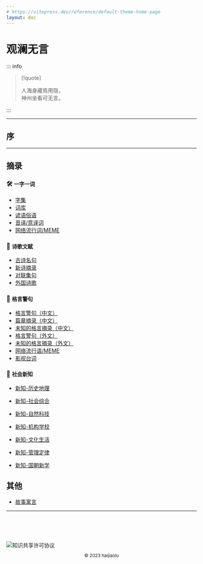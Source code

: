 ```yaml
---
# https://vitepress.dev/reference/default-theme-home-page
layout: doc
---
```


# 观澜无言

::: info

> [!quote]
>
> 人海身藏焉用隐，  
> 神州坐看可无言。  

:::

---

## 序

---

## 摘录

### 🛠️ `一字一词`

- [字集](item/word-zh-char.md)
- [词库](item/word-zh-idiom.md)
- [谚语俗语](item/word-zh-idiom2.md)
- [音译/意译词](item/word-trans.md)
- [网络流行词/MEME](item/word-meme.md)

### 🚀 `诗歌文赋`

- [古诗名句](item/poem-zh-gushi.md)
- [新诗摘录](item/poem-zh-xinshi.md)
- [对联集句](item/poem-zh-couplets.md)
- [外国诗歌](item/poem-intl.md)

### 💬 `格言警句`

- [格言警句（中文）](item/quote-zh.md)
- [篇章摘录（中文）](item/quote-zh-long.md)
- [未知的格言摘录（中文）](item/quote-zh-unk.md)
- [格言警句（外文）](item/quote-intl.md)
- [未知的格言摘录（外文）](item/quote-intl-unk.md)
- [网络流行语/MEME](item/quote-meme.md)
- [影视台词](item/quote-ent.md)

### 🧪 `社会新知`

- [新知-历史地理](item/info-ld.md)
- [新知-社会综合](item/info-sh.md)
- [新知-自然科技](item/info-zr.md)
- [新知-机构学校](item/info-jg.md)
- [新知-文化生活](item/info-wh.md)

- [新知-管理定律](item/info-gl.md)
- [新知-国朝新学](item/info-zh.md)

## 其他

- [故事寓言](item/story.md)


---

<div style="margin-top:5rem">
  <img alt="知识共享许可协议" style="display:block;margin:auto" src="https://i.creativecommons.org/l/by-sa/4.0/88x31.png" />
  <p style="text-align:center;font-size:smaller">&copy; 2023 haijiaolu</p>
</div>

